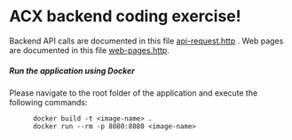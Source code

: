 # ACX backend coding exercise!

Backend API calls are documented in this file [api-request.http](https://github.com/Nemanja0505/acx-backend-coding-exercise/blob/develop/api-requests.http) .
Web pages are documented in this file [web-pages.http](https://github.com/Nemanja0505/acx-backend-coding-exercise/blob/develop/web-pages.http).

##### Run the application using Docker 
Please navigate to the root folder of the application and execute the following commands: 

	      docker build -t <image-name> .
	      docker run --rm -p 8080:8080 <image-name>
